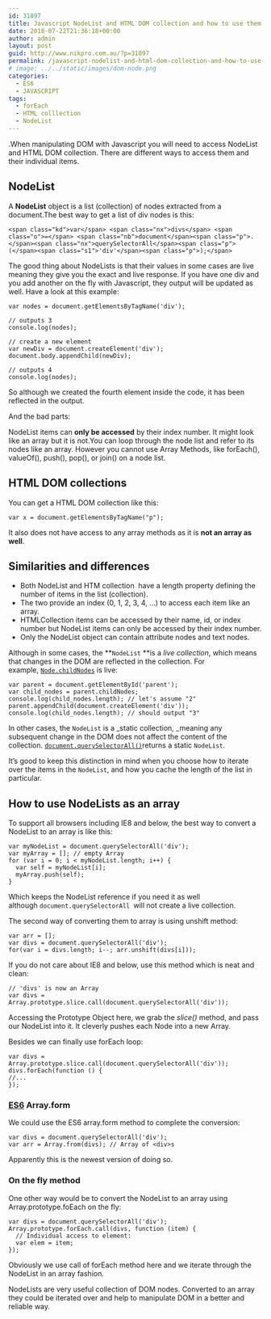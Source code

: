 ```yaml
---
id: 31897
title: Javascript NodeList and HTML DOM collection and how to use them
date: 2018-07-22T21:36:18+00:00
author: admin
layout: post
guid: http://www.nikpro.com.au/?p=31897
permalink: /javascript-nodelist-and-html-dom-collection-and-how-to-use-them/
# image: ../../static/images/dom-node.png
categories:
  - ES6
  - JAVASCRIPT
tags:
  - forEach
  - HTML colllection
  - NodeList
---
```

.When manipulating DOM with Javascript you will need to access NodeList and HTML DOM collection. There are different ways to access them and their individual items.

## NodeList

A **NodeList** object is a list (collection) of nodes extracted from a document.The best way to get a list of div nodes is this:

`<span class="kd">var</span> <span class="nx">divs</span> <span class="o">=</span> <span class="nb">document</span><span class="p">.</span><span class="nx">querySelectorAll</span><span class="p">(</span><span class="s1">'div'</span><span class="p">);</span>`

The good thing about NodeLists is that their values in some cases are live meaning they give you the exact and live response. If you have one div and you add another on the fly with Javascript, they output will be updated as well. Have a look at this example:

`var nodes = document.getElementsByTagName('div');`

`// outputs 3`  
`console.log(nodes);`

`// create a new element`  
`var newDiv = document.createElement('div');`  
`document.body.appendChild(newDiv);`

`// outputs 4`  
`console.log(nodes);`

So although we created the fourth element inside the code, it has been reflected in the output. 

And the bad parts:

NodeList items can **only be accessed** by their index number. It might look like an array but it is not.You can loop through the node list and refer to its nodes like an array. However you cannot use Array Methods, like forEach(), valueOf(), push(), pop(), or join() on a node list.

## HTML DOM collections

You can get a HTML DOM collection like this:

`var x = document.getElementsByTagName("p");`

It also does not have access to any array methods as it is **not an array as well**.

## Similarities and differences

  * Both NodeList and HTM collection  have a length property defining the number of items in the list (collection).
  * The two provide an index (0, 1, 2, 3, 4, &#8230;) to access each item like an array.
  * HTMLCollection items can be accessed by their name, id, or index number but NodeList items can only be accessed by their index number.
  * Only the NodeList object can contain attribute nodes and text nodes.

Although in some cases, the **`NodeList` **is a _live collection_, which means that changes in the DOM are reflected in the collection. For example, [`Node.childNodes`](https://developer.mozilla.org/en-US/docs/Web/API/Node/childNodes "The Node.childNodes read-only property returns a live NodeList of child nodes of the given element where the first child node is assigned index 0.") is live:

`var parent = document.getElementById('parent');`  
`var child_nodes = parent.childNodes;`  
`console.log(child_nodes.length); // let's assume "2"`  
`parent.appendChild(document.createElement('div'));`  
`console.log(child_nodes.length); // should output "3"`

In other cases, the `NodeList` is a _static collection, _meaning any subsequent change in the DOM does not affect the content of the collection. [`document.querySelectorAll()`](https://developer.mozilla.org/en-US/docs/Web/API/Document/querySelectorAll "The Element method querySelectorAll() returns a static (not live) NodeList representing a list of the document's elements that match the specified group of selectors.")returns a static `NodeList`.

It&#8217;s good to keep this distinction in mind when you choose how to iterate over the items in the `NodeList`, and how you cache the length of the list in particular.

## How to use NodeLists as an array

To support all browsers including IE8 and below, the best way to convert a NodeList to an array is like this:

`var myNodeList = document.querySelectorAll('div');`  
`var myArray = []; // empty Array`  
`for (var i = 0; i < myNodeList.length; i++) {`  
`  var self = myNodeList[i];`  
`  myArray.push(self);`  
`}`

Which keeps the NodeList reference if you need it as well although `document.querySelectorAll `will not create a live collection.

The second way of converting them to array is using unshift method:

`var arr = [];`  
`var divs = document.querySelectorAll('div');`  
`for(var i = divs.length; i--; arr.unshift(divs[i]));`

If you do not care about IE8 and below, use this method which is neat and clean:

`// 'divs' is now an Array`  
`var divs = Array.prototype.slice.call(document.querySelectorAll('div'));`

Accessing the Prototype Object here, we grab the _slice()_ method, and pass our NodeList into it. It cleverly pushes each Node into a new Array.

Besides we can finally use forEach loop:

`var divs = Array.prototype.slice.call(document.querySelectorAll('div'));`  
`divs.forEach(function () {`  
`//...`  
`});`

### [ES6](http://www.nikpro.com.au/for-loop-in-javascript-and-es6-explained/) Array.form 

We could use the ES6 array.form method to complete the conversion:

`var divs = document.querySelectorAll('div');`  
`var arr = Array.from(divs); // Array of <div>s`

Apparently this is the newest version of doing so.

### On the fly method

One other way would be to convert the NodeList to an array using Array.prototype.foEach on the fly:

`var divs = document.querySelectorAll('div');`  
`Array.prototype.forEach.call(divs, function (item) {`  
`  // Individual access to element:`  
`  var elem = item;`  
`});`

Obviously we use call of forEach method here and we iterate through the NodeList in an array fashion.

NodeLists are very useful collection of DOM nodes. Converted to an array they could be iterated over and help to manipulate DOM in a better and reliable way.
